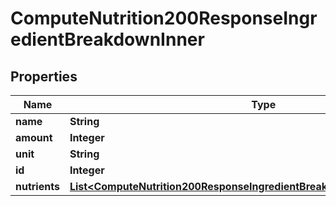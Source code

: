 

# ComputeNutrition200ResponseIngredientBreakdownInner


## Properties

| Name | Type | Description | Notes |
|------------ | ------------- | ------------- | -------------|
|**name** | **String** |  |  [optional] |
|**amount** | **Integer** |  |  [optional] |
|**unit** | **String** |  |  [optional] |
|**id** | **Integer** |  |  [optional] |
|**nutrients** | [**List&lt;ComputeNutrition200ResponseIngredientBreakdownInnerNutrientsInner&gt;**](ComputeNutrition200ResponseIngredientBreakdownInnerNutrientsInner.md) |  |  [optional] |



